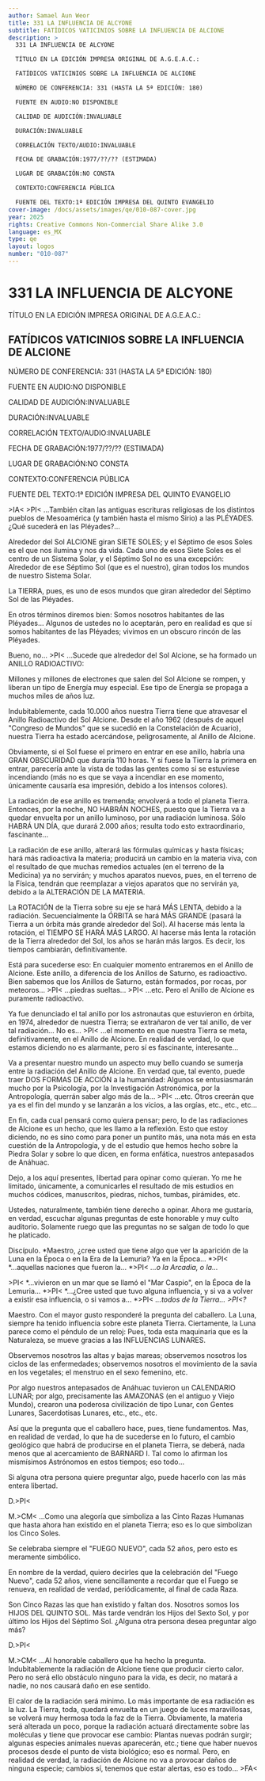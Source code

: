 ```yaml
---
author: Samael Aun Weor
title: 331 LA INFLUENCIA DE ALCYONE
subtitle: FATÍDICOS VATICINIOS SOBRE LA INFLUENCIA DE ALCIONE
description: >
  331 LA INFLUENCIA DE ALCYONE

  TÍTULO EN LA EDICIÓN IMPRESA ORIGINAL DE A.G.E.A.C.:

  FATÍDICOS VATICINIOS SOBRE LA INFLUENCIA DE ALCIONE

  NÚMERO DE CONFERENCIA: 331 (HASTA LA 5ª EDICIÓN: 180)

  FUENTE EN AUDIO:NO DISPONIBLE

  CALIDAD DE AUDICIÓN:INVALUABLE

  DURACIÓN:INVALUABLE

  CORRELACIÓN TEXTO/AUDIO:INVALUABLE

  FECHA DE GRABACIÓN:1977/??/?? (ESTIMADA)

  LUGAR DE GRABACIÓN:NO CONSTA

  CONTEXTO:CONFERENCIA PÚBLICA

  FUENTE DEL TEXTO:1ª EDICIÓN IMPRESA DEL QUINTO EVANGELIO
cover-image: /docs/assets/images/qe/010-087-cover.jpg
year: 2025
rights: Creative Commons Non-Commercial Share Alike 3.0
language: es_MX
type: qe
layout: logos
number: "010-087"
---
```

# 331 LA INFLUENCIA DE ALCYONE

TÍTULO EN LA EDICIÓN IMPRESA ORIGINAL DE A.G.E.A.C.:

## FATÍDICOS VATICINIOS SOBRE LA INFLUENCIA DE ALCIONE

NÚMERO DE CONFERENCIA: 331 (HASTA LA 5ª EDICIÓN: 180)

FUENTE EN AUDIO:NO DISPONIBLE

CALIDAD DE AUDICIÓN:INVALUABLE

DURACIÓN:INVALUABLE

CORRELACIÓN TEXTO/AUDIO:INVALUABLE

FECHA DE GRABACIÓN:1977/??/?? (ESTIMADA)

LUGAR DE GRABACIÓN:NO CONSTA

CONTEXTO:CONFERENCIA PÚBLICA

FUENTE DEL TEXTO:1ª EDICIÓN IMPRESA DEL QUINTO EVANGELIO

\>IA< \>PI< ...También citan las antiguas escrituras religiosas de los distintos pueblos de Mesoamérica (y también hasta el mismo Sirio) a las PLÉYADES. ¿Qué sucederá en las Pléyades?...

Alrededor del Sol ALCIONE giran SIETE SOLES; y el Séptimo de esos Soles es el que nos ilumina y nos da vida. Cada uno de esos Siete Soles es el centro de un Sistema Solar, y el Séptimo Sol no es una excepción: Alrededor de ese Séptimo Sol (que es el nuestro), giran todos los mundos de nuestro Sistema Solar.

La TIERRA, pues, es uno de esos mundos que giran alrededor del Séptimo Sol de las Pléyades.

En otros términos diremos bien: Somos nosotros habitantes de las Pléyades... Algunos de ustedes no lo aceptarán, pero en realidad es que sí somos habitantes de las Pléyades; vivimos en un obscuro rincón de las Pléyades.

Bueno, no... \>PI< ...Sucede que alrededor del Sol Alcione, se ha formado un ANILLO RADIOACTIVO:

Millones y millones de electrones que salen del Sol Alcione se rompen, y liberan un tipo de Energía muy especial. Ese tipo de Energía se propaga a muchos miles de años luz.

Indubitablemente, cada 10.000 años nuestra Tierra tiene que atravesar el Anillo Radioactivo del Sol Alcione. Desde el año 1962 (después de aquel "Congreso de Mundos" que se sucedió en la Constelación de Acuario), nuestra Tierra ha estado acercándose, peligrosamente, al Anillo de Alcione.

Obviamente, si el Sol fuese el primero en entrar en ese anillo, habría una GRAN OBSCURIDAD que duraría 110 horas. Y si fuese la Tierra la primera en entrar, parecería ante la vista de todas las gentes como si se estuviese incendiando (más no es que se vaya a incendiar en ese momento, únicamente causaría esa impresión, debido a los intensos colores).

La radiación de ese anillo es tremenda; envolverá a todo el planeta Tierra. Entonces, por la noche, NO HABRÁN NOCHES, puesto que la Tierra va a quedar envuelta por un anillo luminoso, por una radiación luminosa. Sólo HABRÁ UN DÍA, que durará 2.000 años; resulta todo esto extraordinario, fascinante...

La radiación de ese anillo, alterará las fórmulas químicas y hasta físicas; hará más radioactiva la materia; producirá un cambio en la materia viva, con el resultado de que muchas remedios actuales (en el terreno de la Medicina) ya no servirán; y muchos aparatos nuevos, pues, en el terreno de la Física, tendrán que reemplazar a viejos aparatos que no servirán ya, debido a la ALTERACIÓN DE LA MATERIA.

La ROTACIÓN de la Tierra sobre su eje se hará MÁS LENTA, debido a la radiación. Secuencialmente la ÓRBITA se hará MÁS GRANDE (pasará la Tierra a un órbita más grande alrededor del Sol). Al hacerse más lenta la rotación, el TIEMPO SE HARÁ MÁS LARGO. Al hacerse más lenta la rotación de la Tierra alrededor del Sol, los años se harán más largos. Es decir, los tiempos cambiarán, definitivamente.

Está para sucederse eso: En cualquier momento entraremos en el Anillo de Alcione. Este anillo, a diferencia de los Anillos de Saturno, es radioactivo. Bien sabemos que los Anillos de Saturno, están formados, por rocas, por meteoros... \>PI< ...piedras sueltas... \>PI< ...etc. Pero el Anillo de Alcione es puramente radioactivo.

Ya fue denunciado el tal anillo por los astronautas que estuvieron en órbita, en 1974, alrededor de nuestra Tierra; se extrañaron de ver tal anillo, de ver tal radiación... No es... \>PI< ...el momento en que nuestra Tierra se meta, definitivamente, en el Anillo de Alcione. En realidad de verdad, lo que estamos diciendo no es alarmante, pero sí es fascinante, interesante...

Va a presentar nuestro mundo un aspecto muy bello cuando se sumerja entre la radiación del Anillo de Alcione. En verdad que, tal evento, puede traer DOS FORMAS DE ACCIÓN a la humanidad: Algunos se entusiasmarán mucho por la Psicología, por la Investigación Astronómica, por la Antropología, querrán saber algo más de la... \>PI< ...etc. Otros creerán que ya es el fin del mundo y se lanzarán a los vicios, a las orgías, etc., etc., etc...

En fin, cada cual pensará como quiera pensar; pero, lo de las radiaciones de Alcione es un hecho, que les llamo a la reflexión. Esto que estoy diciendo, no es sino como para poner un puntito más, una nota más en esta cuestión de la Antropología, y de el estudio que hemos hecho sobre la Piedra Solar y sobre lo que dicen, en forma enfática, nuestros antepasados de Anáhuac.

Dejo, a los aquí presentes, libertad para opinar como quieran. Yo me he limitado, únicamente, a comunicarles el resultado de mis estudios en muchos códices, manuscritos, piedras, nichos, tumbas, pirámides, etc.

Ustedes, naturalmente, también tiene derecho a opinar. Ahora me gustaría, en verdad, escuchar algunas preguntas de este honorable y muy culto auditorio. Solamente ruego que las preguntas no se salgan de todo lo que he platicado.

Discípulo. *Maestro, ¿cree usted que tiene algo que ver la aparición de la Luna en la Época o en la Era de la Lemuria? Ya en la Época... *\>PI< *...aquellas naciones que fueron la... *\>PI< *...o la Arcadia, o la...*

\>PI< *...vivieron en un mar que se llamó el "Mar Caspio", en la Época de la Lemuria... *\>PI< *...¿Cree usted que tuvo alguna influencia, y si va a volver a existir esa influencia, o si vamos a... *\>PI< *...todos de la Tierra... *\>PI<*?*

Maestro. Con el mayor gusto responderé la pregunta del caballero. La Luna, siempre ha tenido influencia sobre este planeta Tierra. Ciertamente, la Luna parece como el péndulo de un reloj: Pues, toda esta maquinaria que es la Naturaleza, se mueve gracias a las INFLUENCIAS LUNARES.

Observemos nosotros las altas y bajas mareas; observemos nosotros los ciclos de las enfermedades; observemos nosotros el movimiento de la savia en los vegetales; el menstruo en el sexo femenino, etc.

Por algo nuestros antepasados de Anáhuac tuvieron un CALENDARIO LUNAR; por algo, precisamente las AMAZONAS (en el antiguo y Viejo Mundo), crearon una poderosa civilización de tipo Lunar, con Gentes Lunares, Sacerdotisas Lunares, etc., etc., etc.

Así que la pregunta que el caballero hace, pues, tiene fundamentos. Mas, en realidad de verdad, lo que ha de sucederse en lo futuro, el cambio geológico que habrá de producirse en el planeta Tierra, se deberá, nada menos que al acercamiento de BARNARD I. Tal como lo afirman los mismísimos Astrónomos en estos tiempos; eso todo...

Si alguna otra persona quiere preguntar algo, puede hacerlo con las más entera libertad.

D.\>PI<

M.\>CM< ...Como una alegoría que simboliza a las Cinto Razas Humanas que hasta ahora han existido en el planeta Tierra; eso es lo que simbolizan los Cinco Soles.

Se celebraba siempre el "FUEGO NUEVO", cada 52 años, pero esto es meramente simbólico.

En nombre de la verdad, quiero decirles que la celebración del "Fuego Nuevo", cada 52 años, viene sencillamente a recordar que el Fuego se renueva, en realidad de verdad, periódicamente, al final de cada Raza.

Son Cinco Razas las que han existido y faltan dos. Nosotros somos los HIJOS DEL QUINTO SOL. Más tarde vendrán los Hijos del Sexto Sol, y por último los Hijos del Séptimo Sol. ¿Alguna otra persona desea preguntar algo más?

D.\>PI<

M.\>CM< ...Al honorable caballero que ha hecho la pregunta. Indubitablemente la radiación de Alcione tiene que producir cierto calor. Pero no será ello obstáculo ninguno para la vida, es decir, no matará a nadie, no nos causará daño en ese sentido.

El calor de la radiación será mínimo. Lo más importante de esa radiación es la luz. La Tierra, toda, quedará envuelta en un juego de luces maravillosas, se volverá muy hermosa toda la faz de la Tierra. Obviamente, la materia será alterada un poco, porque la radiación actuará directamente sobre las moléculas y tiene que provocar ese cambio: Plantas nuevas podrán surgir; algunas especies animales nuevas aparecerán, etc.; tiene que haber nuevos procesos desde el punto de vista biológico; eso es normal. Pero, en realidad de verdad, la radiación de Alcione no va a provocar daños de ninguna especie; cambios sí, tenemos que estar alertas, eso es todo... \>FA<


